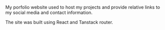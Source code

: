 My porfolio website used to host my projects and provide relative links to my social media and contact information.

The site was built using React and Tanstack router.
